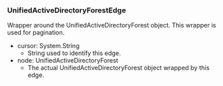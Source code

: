 ### UnifiedActiveDirectoryForestEdge
Wrapper around the UnifiedActiveDirectoryForest object. This wrapper is used for pagination.

- cursor: System.String
  - String used to identify this edge.
- node: UnifiedActiveDirectoryForest
  - The actual UnifiedActiveDirectoryForest object wrapped by this edge.
